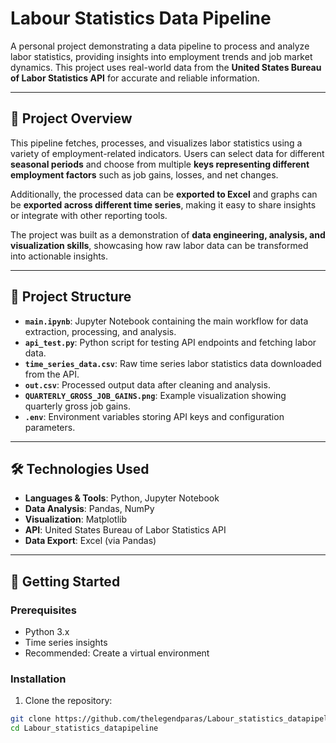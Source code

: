 # Labour Statistics Data Pipeline

A personal project demonstrating a data pipeline to process and analyze labor statistics, providing insights into employment trends and job market dynamics. This project uses real-world data from the **United States Bureau of Labor Statistics API** for accurate and reliable information.

---

## 📂 Project Overview

This pipeline fetches, processes, and visualizes labor statistics using a variety of employment-related indicators. Users can select data for different **seasonal periods** and choose from multiple **keys representing different employment factors** such as job gains, losses, and net changes.

Additionally, the processed data can be **exported to Excel** and graphs can be **exported across different time series**, making it easy to share insights or integrate with other reporting tools.

The project was built as a demonstration of **data engineering, analysis, and visualization skills**, showcasing how raw labor data can be transformed into actionable insights.

---

## 📂 Project Structure

- **`main.ipynb`**: Jupyter Notebook containing the main workflow for data extraction, processing, and analysis.  
- **`api_test.py`**: Python script for testing API endpoints and fetching labor data.  
- **`time_series_data.csv`**: Raw time series labor statistics data downloaded from the API.  
- **`out.csv`**: Processed output data after cleaning and analysis.  
- **`QUARTERLY_GROSS_JOB_GAINS.png`**: Example visualization showing quarterly gross job gains.  
- **`.env`**: Environment variables storing API keys and configuration parameters.

---

## 🛠️ Technologies Used

- **Languages & Tools**: Python, Jupyter Notebook  
- **Data Analysis**: Pandas, NumPy  
- **Visualization**: Matplotlib  
- **API**: United States Bureau of Labor Statistics API  
- **Data Export**: Excel (via Pandas)

---

## 🚀 Getting Started

### Prerequisites

- Python 3.x  
- Time series insights  
- Recommended: Create a virtual environment  

### Installation

1. Clone the repository:

```bash
git clone https://github.com/thelegendparas/Labour_statistics_datapipeline.git
cd Labour_statistics_datapipeline
